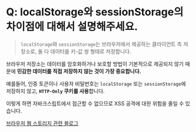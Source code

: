 # Q: localStorage와 sessionStorage의 차이점에 대해서 설명해주세요.
> `localStorage`와 `sessionStorage`는 브라우저에서 제공하는 클라이언트 측 저장소로, 둘 다 데이터를 키-값 쌍 형태로 저장합니다.

브라우저 저장소는 데이터를 암호화하거나 보호할 방법이 기본적으로 제공되지 않기 때문에 **민감한 데이터를 직접 저장하지 않는 것이 가장 중요합니다.**

예를들어, 인증 토큰이나 사용자 비밀번호는 `localStorage` 또는 `sessionStorage`에 저장하지 않고, **`HTTP-Only` 쿠키를 사용**합니다.

이렇게 하면 자바크스립트에서 접근할 수 없으므로 XSS 공격에 대한 위험을 줄일 수 있습니다.

[브라우저 웹 스토리지 관련 블로그](https://velog.io/@hongdongk/%EC%9B%B9%EB%B8%8C%EB%9D%BC%EC%9A%B0%EC%A0%80-%EC%BA%90%EC%8B%9C)



